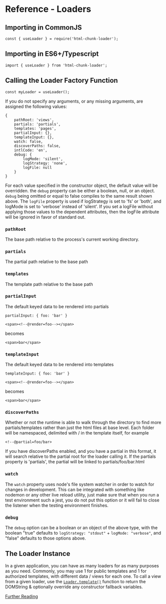 # Reference - Loaders

## Importing in CommonJS

```
const { useLoader } = require('html-chunk-loader');
```

## Importing in ES6+/Typescript

```
import { useLoader } from 'html-chunk-loader';
```

## Calling the Loader Factory Function

```
const myLoader = useLoader();
```

If you do not specify any arguments, or any missing arguments, are assigned the following values:

```
{
    pathRoot: 'views',
    partials: 'partials',
    templates: 'pages',
    partialInput: {},
    templateInput: {},
    watch: false,
    discoverPaths: false,
    intlCode: 'en',
    debug: {
        logMode: 'silent',
        logStrategy: 'none',
        logFile: null
    }
}
```

For each value specified in the constructor object, the default value will be overridden. the ```debug``` property can be either a boolean, null, or an object. ```debug``` being omitted or equal to false compiles to the same result shown above. The ```logFile``` property is used if logStrategy is set to 'fs' or 'both', and logMode is set to 'verbose' instead of 'silent'. If you set a logFile without applying those values to the dependent attributes, then the logFile attribute will be ignored in favor of standard out.

### ```pathRoot```

The base path relative to the process's current working directory.

### ```partials```

The partial path relative to the base path

### ```templates```

The template path relative to the base path

### ```partialInput```

The default keyed data to be rendered into partials
```
partialInput: { foo: 'bar' }
```
```
<span><!--@render=foo--></span>
```
becomes
```
<span>bar</span>
```
### ```templateInput```

The default keyed data to be rendered into templates
```
templateInput: { foo: 'bar' }
```
```
<span><!--@render=foo--></span>
```
becomes
```
<span>bar</span>
```

### ```discoverPaths```

Whether or not the runtime is able to walk through the directory to find more partials/templates rather than just the html files at base level. Each folder will be namespaced, delimited with / in the template itself, for example

```
<!--@partial=foo/bar>
```

If you have discoverPaths enabled, and you have a partial in this format, it will search relative to the partial root for the loader calling it. If the partials property is 'partials', the partial will be linked to partials/foo/bar.html


### ```watch```

The ```watch``` property uses node's file system watcher in order to watch for changes in development. This can be integrated with something like nodemon or any other live reload utility, just make sure that when you run a test environment such a jest, you do not put this option or it will fail to close the listener when the testing environment finishes.

### ```debug```

The ```debug``` option can be a boolean or an object of the above type, with the boolean "true" defaults to ```logStrategy: "stdout"``` + ```logMode: "verbose"```, and "false" defaults to those options above.


## The Loader Instance

In a given application, you can have as many loaders for as many purposes as you need. Commonly, you may use 1 for public templates and 1 for authorized templates, with different data / views for each one. To call a view from a given loader, use the [```Loader.template()```](https://github.com/abschill/html-chunk-loader/blob/master/docs/typedoc/interfaces/ssr_loader.HCL_Runtime.md#template) function to return the DOMString & optionally override any constructor fallback variables.

[Further Reading](https://github.com/abschill/html-chunk-loader/blob/master/docs/typedoc/modules/ssr_loader.md)

